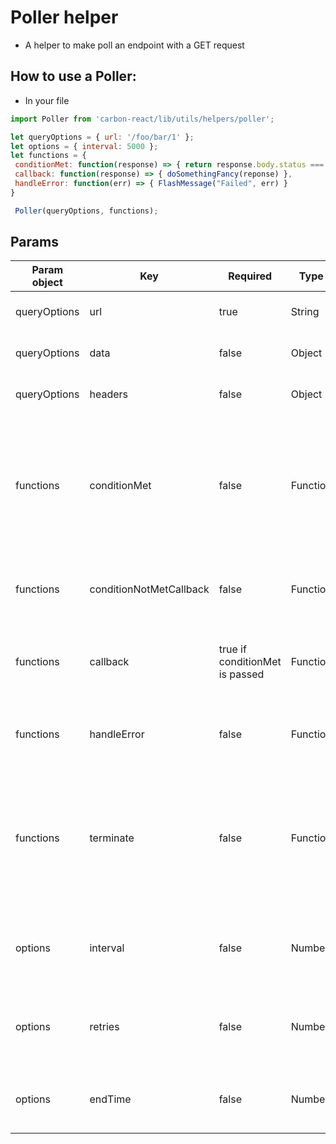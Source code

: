 # Poller helper

* A helper to make poll an endpoint with a GET request

## How to use a Poller:

* In your file

```javascript
import Poller from 'carbon-react/lib/utils/helpers/poller';

let queryOptions = { url: '/foo/bar/1' };
let options = { interval: 5000 };
let functions = {
 conditionMet: function(response) => { return response.body.status === 'complete' },
 callback: function(response) => { doSomethingFancy(reponse) },
 handleError: function(err) => { FlashMessage("Failed", err) }
}

 Poller(queryOptions, functions);
```

## Params

| Param object |  Key            | Required                       | Type     | Default      | Description              |
| ------------ | --------------- |------------------------------- | -------- | ------------ | -------------            |
| queryOptions | url             | true                           | String   |              | the url for the the GET request     |
| queryOptions | data            | false                          | Object   |              | data to pass with the request        |
| queryOptions | headers         | false                          | Object   |              | header to pass with the request  |
| functions    | conditionMet    | false                          | Function | return false | Use this to test a desired condition in the response and return a boolean. If the condition is true, the callback will be executed. |
| functions    | conditionNotMetCallback | false                          | Function | return false | Called when condition is not met and poller will try again |
| functions    | callback        | true if conditionMet is passed | Function |  null        | callback function to call when the conditionMet returns true   |
| functions    | handleError     | false                          | Function |  null        | callback function that takes an error and handles it |
| functions    | terminate       | false                          | Function | return false | Use this to test a desired condition in the response and return a boolean. If the condition is true, the polling will end. |
| options      | interval        | false                          | Number   | 3000         | interval after which the request is re-submitted, in milliseconds |
| options      | retries         | false                          | Number   | Infinity     | number of times to re-submit the request before giving up |
| options      | endTime         | false                          | Number   | Infinity     | time period after which to end the polling in milliseconds |
